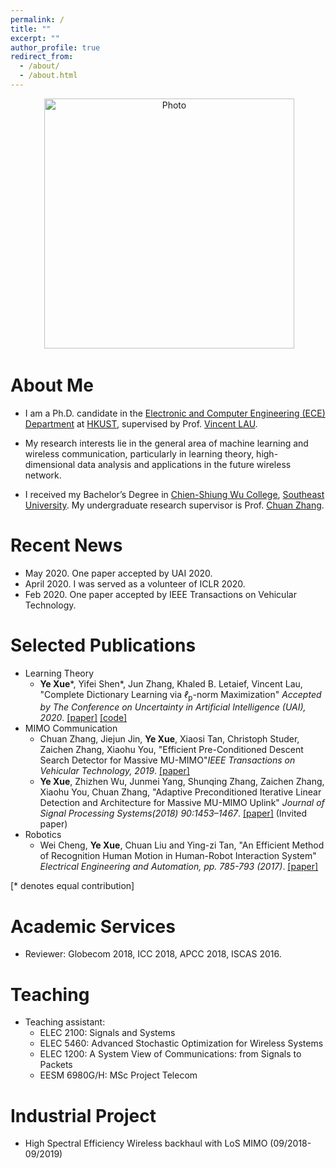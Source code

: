 ```yaml
---
permalink: /
title: ""
excerpt: ""
author_profile: true
redirect_from: 
  - /about/
  - /about.html
---
```


<p align="center">
  <img src="https://github.com/yokoxue/yokoxue.github.io/blob/master/images/myphoto.jpg?raw=true" alt="Photo" style="width: 400px;"/> 
</p>

# About Me
* I am a Ph.D. candidate in the [Electronic and Computer Engineering (ECE) Department](https://www.ece.ust.hk/) at [HKUST](https://www.ust.hk/), supervised by Prof. [Vincent LAU](https://eeknlau.home.ece.ust.hk/HKUST-Office-HomePage/HKUST_Home.html). 

* My research interests lie in the general area of machine learning and wireless communication, particularly in learning theory, high-dimensional data analysis and applications in the future wireless network.

* I received my Bachelor’s Degree in [Chien-Shiung Wu College](https://wjx.seu.edu.cn/wjxen/), [Southeast University](https://www.seu.edu.cn/english/). My undergraduate research supervisor is Prof. [Chuan Zhang](https://scholar.google.com/citations?user=iWOmEqMAAAAJ&hl=en).
# Recent News
* May 2020.   One paper accepted by UAI 2020. 
* April 2020. I was served as a volunteer of ICLR 2020.
* Feb   2020. One paper accepted by  IEEE Transactions on Vehicular Technology. 

# Selected Publications
* Learning Theory
  -  <b>Ye Xue</b>\*, Yifei Shen\*, Jun Zhang, Khaled B. Letaief, Vincent Lau, "Complete Dictionary Learning via <i>ℓ</i><sub>p</sub>-norm Maximization" <i>Accepted by The Conference on Uncertainty in Artificial Intelligence (UAI), 2020</i>. [[paper]](https://arxiv.org/pdf/2002.10043.pdf)  [[code]](https://github.com/yokoxue/LpDL) 
* MIMO Communication
  -  Chuan Zhang, Jiejun Jin, <b>Ye Xue</b>, Xiaosi Tan, Christoph Studer, Zaichen Zhang, Xiaohu You, "Efficient Pre-Conditioned Descent Search Detector for Massive MU-MIMO"<i>IEEE Transactions on Vehicular Technology, 2019</i>. [[paper]](https://ieeexplore.ieee.org/abstract/document/9007506)
  - <b>Ye Xue</b>,  Zhizhen Wu, Junmei Yang, Shunqing Zhang, Zaichen Zhang, Xiaohu You,  Chuan Zhang, "Adaptive Preconditioned Iterative Linear Detection and Architecture for Massive MU-MIMO Uplink"  <i>Journal of Signal Processing Systems(2018) 90:1453–1467</i>. [[paper]](https://link.springer.com/article/10.1007/s11265-017-1317-8) (Invited paper)
* Robotics
  - Wei Cheng, <b>Ye Xue</b>, Chuan Liu and Ying-zi Tan, "An Efficient Method of Recognition Human Motion in Human-Robot Interaction System"  <i>Electrical Engineering and Automation, pp. 785-793 (2017)</i>. [[paper]](https://www.worldscientific.com/doi/abs/10.1142/9789813220362_0094)


[\* denotes equal contribution]
# Academic Services
* Reviewer: Globecom 2018, ICC 2018, APCC 2018, ISCAS 2016.

# Teaching
* Teaching assistant:
  - ELEC 2100: Signals and Systems
  - ELEC 5460: Advanced Stochastic Optimization for Wireless Systems 
  - ELEC 1200: A System View of Communications: from Signals to Packets
  - EESM 6980G/H: MSc Project Telecom

# Industrial Project
* High Spectral Efficiency Wireless backhaul with LoS MIMO (09/2018-09/2019)
